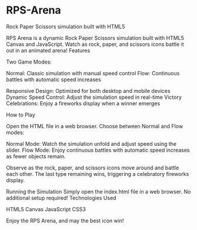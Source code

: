 # RPS-Arena
Rock Paper Scissors simulation built with HTML5 

RPS Arena is a dynamic Rock Paper Scissors simulation built with HTML5 Canvas and JavaScript. Watch as rock, paper, and scissors icons battle it out in an animated arena!
Features

Two Game Modes:

Normal: Classic simulation with manual speed control
Flow: Continuous battles with automatic speed increases


Responsive Design: Optimized for both desktop and mobile devices
Dynamic Speed Control: Adjust the simulation speed in real-time
Victory Celebrations: Enjoy a fireworks display when a winner emerges

How to Play

Open the HTML file in a web browser.
Choose between Normal and Flow modes:

Normal Mode: Watch the simulation unfold and adjust speed using the slider.
Flow Mode: Enjoy continuous battles with automatic speed increases as fewer objects remain.


Observe as the rock, paper, and scissors icons move around and battle each other.
The last type remaining wins, triggering a celebratory fireworks display.

Running the Simulation
Simply open the index.html file in a web browser. No additional setup required!
Technologies Used

HTML5 Canvas
JavaScript
CSS3

Enjoy the RPS Arena, and may the best icon win!
